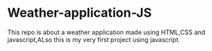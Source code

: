 # Weather-application-JS
This repo is about a weather application made using HTML,CSS and javascript,ALso this is my very first project using javascript.
